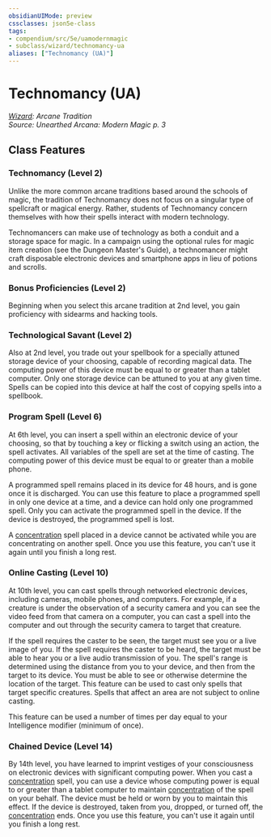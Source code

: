 ```yaml
---
obsidianUIMode: preview
cssclasses: json5e-class
tags:
- compendium/src/5e/uamodernmagic
- subclass/wizard/technomancy-ua
aliases: ["Technomancy (UA)"]
---
```

# Technomancy (UA)
*[Wizard](wizard.md): Arcane Tradition*  
*Source: Unearthed Arcana: Modern Magic p. 3*  


## Class Features

### Technomancy (Level 2)

Unlike the more common arcane traditions based around the schools of magic, the tradition of Technomancy does not focus on a singular type of spellcraft or magical energy. Rather, students of Technomancy concern themselves with how their spells interact with modern technology.

Technomancers can make use of technology as both a conduit and a storage space for magic. In a campaign using the optional rules for magic item creation (see the Dungeon Master's Guide), a technomancer might craft disposable electronic devices and smartphone apps in lieu of potions and scrolls.

### Bonus Proficiencies (Level 2)

Beginning when you select this arcane tradition at 2nd level, you gain proficiency with sidearms and hacking tools.

### Technological Savant (Level 2)

Also at 2nd level, you trade out your spellbook for a specially attuned storage device of your choosing, capable of recording magical data. The computing power of this device must be equal to or greater than a tablet computer. Only one storage device can be attuned to you at any given time. Spells can be copied into this device at half the cost of copying spells into a spellbook.

### Program Spell (Level 6)

At 6th level, you can insert a spell within an electronic device of your choosing, so that by touching a key or flicking a switch using an action, the spell activates. All variables of the spell are set at the time of casting. The computing power of this device must be equal to or greater than a mobile phone.

A programmed spell remains placed in its device for 48 hours, and is gone once it is discharged. You can use this feature to place a programmed spell in only one device at a time, and a device can hold only one programmed spell. Only you can activate the programmed spell in the device. If the device is destroyed, the programmed spell is lost.

A [concentration](/Systems/5e/rules/conditions.md#concentration) spell placed in a device cannot be activated while you are concentrating on another spell. Once you use this feature, you can't use it again until you finish a long rest.

### Online Casting (Level 10)

At 10th level, you can cast spells through networked electronic devices, including cameras, mobile phones, and computers. For example, if a creature is under the observation of a security camera and you can see the video feed from that camera on a computer, you can cast a spell into the computer and out through the security camera to target that creature.

If the spell requires the caster to be seen, the target must see you or a live image of you. If the spell requires the caster to be heard, the target must be able to hear you or a live audio transmission of you. The spell's range is determined using the distance from you to your device, and then from the target to its device. You must be able to see or otherwise determine the location of the target. This feature can be used to cast only spells that target specific creatures. Spells that affect an area are not subject to online casting.

This feature can be used a number of times per day equal to your Intelligence modifier (minimum of once).

### Chained Device (Level 14)

By 14th level, you have learned to imprint vestiges of your consciousness on electronic devices with significant computing power. When you cast a [concentration](/Systems/5e/rules/conditions.md#concentration) spell, you can use a device whose computing power is equal to or greater than a tablet computer to maintain [concentration](/Systems/5e/rules/conditions.md#concentration) of the spell on your behalf. The device must be held or worn by you to maintain this effect. If the device is destroyed, taken from you, dropped, or turned off, the [concentration](/Systems/5e/rules/conditions.md#concentration) ends. Once you use this feature, you can't use it again until you finish a long rest.